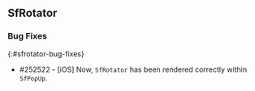 ## SfRotator

### Bug Fixes
{:#sfrotator-bug-fixes}

* \#252522 - [iOS] Now, `SfRotator` has been rendered correctly within `SfPopUp`.